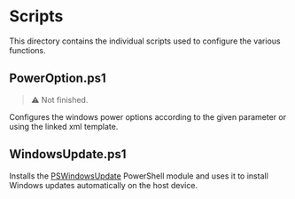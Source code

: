 # Scripts

This directory contains the individual scripts used to configure the various functions.

## PowerOption.ps1

> :warning: Not finished.

Configures the windows power options according to the given parameter or using the linked xml template.

## WindowsUpdate.ps1

Installs the [PSWindowsUpdate](https://www.powershellgallery.com/packages/PSWindowsUpdate/2.2.0.3) PowerShell module and uses it to install Windows updates automatically on the host device.
